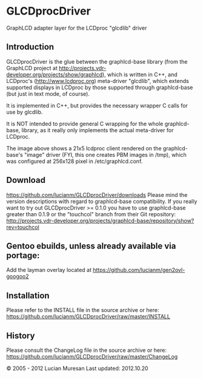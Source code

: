 GLCDprocDriver
==============
GraphLCD adapter layer for the LCDproc "glcdlib" driver


Introduction
------------
GLCDprocDriver is the glue between the graphlcd-base library (from the GraphLCD project
at http://projects.vdr-developer.org/projects/show/graphlcd), which is written in C++,
and LCDproc's (http://www.lcdproc.org) meta-driver "glcdlib", which extends supported
displays in LCDproc by those supported through graphlcd-base (but just in text mode, of course).

It is implemented in C++, but provides the necessary wrapper C calls for use by glcdlib.

It is NOT intended to provide general C wrapping for the whole graphlcd-base,
library, as it really only implements the actual meta-driver for LCDproc.

The image above shows a 21x5 lcdproc client rendered on the graphlcd-base's "image" driver
(FYI, this one creates PBM images in /tmp), which was configured at 256x128 pixel in /etc/graphlcd.conf.


Download
--------
https://github.com/lucianm/GLCDprocDriver/downloads
Please mind the version descriptions with regard to graphlcd-base compatibility. If you
really want to try out GLCDprocDriver >= 0.1.0 you have to use graphlcd-base greater than 0.1.9
or the "touchcol" branch from their Git repository:
http://projects.vdr-developer.org/projects/graphlcd-base/repository/show?rev=touchcol


Gentoo ebuilds, unless already available via portage:
-----------------------------------------------------
Add the layman overlay located at https://github.com/lucianm/gen2ovl-googoo2


Installation
------------
Please refer to the INSTALL file in the source archive or here:
https://github.com/lucianm/GLCDprocDriver/raw/master/INSTALL

History
-------
Please consult the ChangeLog file in the source archive or here:
https://github.com/lucianm/GLCDprocDriver/raw/master/ChangeLog

&copy; 2005 - 2012 Lucian Muresan
Last updated: 2012.10.20

